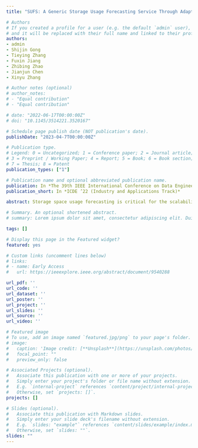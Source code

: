 ```yaml
---
title: "SUFS: A Generic Storage Usage Forecasting Service Through Adaptive Ensemble Learning"

# Authors
# If you created a profile for a user (e.g. the default `admin` user), write the username (folder name) here 
# and it will be replaced with their full name and linked to their profile.
authors:
- admin
- Shijin Gong
- Tieying Zhang
- Fuxin Jiang
- Zhibing Zhao
- Jianjun Chen
- Xinyu Zhang

# Author notes (optional)
# author_notes:
# - "Equal contribution"
# - "Equal contribution"

# date: "2022-06-17T00:00:00Z"
# doi: "10.1145/3514221.3520167"

# Schedule page publish date (NOT publication's date).
publishDate: "2023-04-7T00:00:00Z"

# Publication type.
# Legend: 0 = Uncategorized; 1 = Conference paper; 2 = Journal article;
# 3 = Preprint / Working Paper; 4 = Report; 5 = Book; 6 = Book section;
# 7 = Thesis; 8 = Patent
publication_types: ["1"]

# Publication name and optional abbreviated publication name.
publication: In *The 39th IEEE International Conference on Data Engineering*
publication_short: In *ICDE ’22 (Industry and Applications Track)*

abstract: Storage space usage forecasting is critical for the scalability and stability of storage systems. Cloud providers estimate storage usages based on the forecast and allocate resources accordingly. Overestimated space usages require a redundant storage buffer that brings unnecessary cost, and underestimated space usages will cause capacity shortages that may lead to data loss and Service-Level Agreement (SLA) failures. While accurate storage forecasting is important, it is highly challenging due to various storage usage patterns on different workloads and storage systems. Moreover, some operations from users or administrators may cause transient workload burst in historical data, which makes forecasting even harder. In this paper, we propose the Storage Usage Forecasting Service (SUFS) that combines deep neural networks and statistical models adaptively to make predictions for multiple major storage systems in ByteDance. SUFS carries comprehensive analyses of storage usage time series from various storage systems in real business scenarios. To handle workload bursts in historical data, we enhance regular LSTMs using a control signal that is installed on the input gate. When the burst is detected, the control signal reduces the input influences to the cell state. To further improve the prediction accuracy, SUFS integrates the Enhanced-LSTM (ELSTM) with a novel adaptive ensemble method. Different from previous works, our approach learns dynamic ensemble weights for each prediction step on-the-fly, making our model more accurate for multiple-step predictions. SUFS has been deployed to serve more than 150,000 storage instances. We conducted extensive experiments on the storage systems that are widely-used in ByteDance, and the results show that SUFS outperforms the state-of-the-art methods and significantly reduces storage cost.

# Summary. An optional shortened abstract.
# summary: Lorem ipsum dolor sit amet, consectetur adipiscing elit. Duis posuere tellus ac convallis placerat. Proin tincidunt magna sed ex sollicitudin condimentum.

tags: []

# Display this page in the Featured widget?
featured: yes

# Custom links (uncomment lines below)
# links:
# - name: Early Access
#   url: https://ieeexplore.ieee.org/abstract/document/9540288

url_pdf: ''
url_code: ''
url_dataset: ''
url_poster: ''
url_project: ''
url_slides: ''
url_source: ''
url_video: ''

# Featured image
# To use, add an image named `featured.jpg/png` to your page's folder. 
# image:
#   caption: 'Image credit: [**Unsplash**](https://unsplash.com/photos/pLCdAaMFLTE)'
#   focal_point: ""
#   preview_only: false

# Associated Projects (optional).
#   Associate this publication with one or more of your projects.
#   Simply enter your project's folder or file name without extension.
#   E.g. `internal-project` references `content/project/internal-project/index.md`.
#   Otherwise, set `projects: []`.
projects: []

# Slides (optional).
#   Associate this publication with Markdown slides.
#   Simply enter your slide deck's filename without extension.
#   E.g. `slides: "example"` references `content/slides/example/index.md`.
#   Otherwise, set `slides: ""`.
slides: ""
---
```


<!-- {{% callout note %}}
Click the *Cite* button above to demo the feature to enable visitors to import publication metadata into their reference management software.
{{% /callout %}}

{{% callout note %}}
Create your slides in Markdown - click the *Slides* button to check out the example.
{{% /callout %}}

Supplementary notes can be added here, including [code, math, and images](https://wowchemy.com/docs/writing-markdown-latex/). -->
